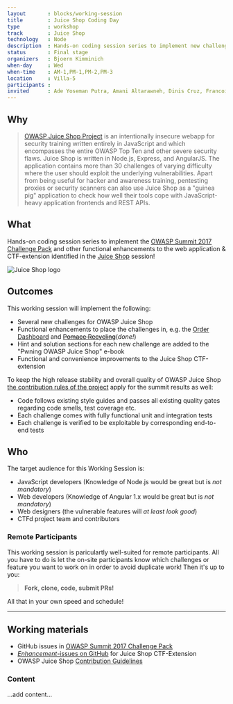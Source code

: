 ```yaml
---
layout       : blocks/working-session
title        : Juice Shop Coding Day
type         : workshop
track        : Juice Shop
technology   : Node
description  : Hands-on coding session series to implement new challenges and other features in OWASP Juice Shop and its CTF-extension project.
status       : Final stage
organizers   : Bjoern Kimminich
when-day     : Wed
when-time    : AM-1,PM-1,PM-2,PM-3
location     : Villa-5
participants :
invited      : Ade Yoseman Putra, Amani Altarawneh, Dinis Cruz, Francois Raynaud, Ingo Hanke, Madhu Akula, Stefano Di Paola, Tiago Mendo, Timo Pagel, Victor Vidigal Ribeiro, Josh Grossman
---
```


## Why

> [OWASP Juice Shop Project](https://www.owasp.org/index.php/OWASP_Juice_Shop_Project "OWASP Juice Shop Project")
> is an intentionally insecure webapp for security training written
> entirely in JavaScript and which encompasses the entire OWASP Top Ten
> and other severe security flaws. Juice Shop is written in Node.js,
> Express, and AngularJS. The application contains more than 30
> challenges of varying difficulty where the user should exploit the
> underlying vulnerabilities. Apart from being useful for hacker and
> awareness training, pentesting proxies or security scanners can also
> use Juice Shop as a "guinea pig" application to check how well their
> tools cope with JavaScript-heavy application frontends and REST APIs.

## What

Hands-on coding session series to implement the
[OWASP Summit 2017 Challenge Pack](https://github.com/bkimminich/juice-shop/milestone/3)
and other functional enhancements to the web application & CTF-extension
identified in the [Juice Shop](Juice-Shop-Brainstorming.md) session!

![Juice Shop logo](https://github.com/bkimminich/juice-shop/raw/master/app/public/images/JuiceShop_Logo_100px.png)

## Outcomes

This working session will implement the following:

- Several new challenges for OWASP Juice Shop
- Functional enhancements to place the challenges in, e.g. the
  [Order Dashboard](https://github.com/bkimminich/juice-shop/issues/244)
  and
  [~~Pomace Recycling~~](https://github.com/bkimminich/juice-shop/issues/243)(_done!_)
- Hint and solution sections for each new challenge are added to the
  "Pwning OWASP Juice Shop" e-book
- Functional and convenience improvements to the Juice Shop
  CTF-extension

To keep the high release stability and overall quality of OWASP Juice
Shop
[the contribution rules of the project](https://github.com/bkimminich/juice-shop/blob/master/CONTRIBUTING.md)
apply for the summit results as well:

- Code follows existing style guides and passes all existing quality
  gates regarding code smells, test coverage etc.
- Each challenge comes with fully functional unit and integration tests
- Each challenge is verified to be exploitable by corresponding
  end-to-end tests

## Who

The target audience for this Working Session is:

- JavaScript developers (Knowledge of Node.js would be great but is _not
  mandatory_)
- Web developers (Knowledge of Angular 1.x would be great but is _not
  mandatory_)
- Web designers (the vulnerable features will _at least look good_)
- CTFd project team and contributors

### Remote Participants

This working session is pariculartly well-suited for remote
participants. All you have to do is let the on-site participants know
which challenges or feature you want to work on in order to avoid
duplicate work! Then it's up to you:

> **Fork, clone, code, submit PRs!**

All that in your own speed and schedule!

---

## Working materials

- GitHub issues in
  [OWASP Summit 2017 Challenge Pack](https://github.com/bkimminich/juice-shop/milestone/3)
- [_Enhancement_-issues on GitHub](https://github.com/bkimminich/juice-shop-ctf/issues?q=is%3Aissue+is%3Aopen+label%3Aenhancement)
  for Juice Shop CTF-Extension
- OWASP Juice Shop
  [Contribution Guidelines](https://github.com/bkimminich/juice-shop/blob/master/CONTRIBUTING.md)

### Content

...add content...
